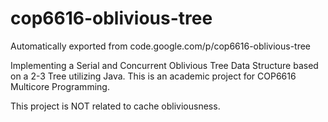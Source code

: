 # cop6616-oblivious-tree
Automatically exported from code.google.com/p/cop6616-oblivious-tree

Implementing a Serial and Concurrent Oblivious Tree Data Structure based on a 2-3 Tree utilizing Java. This is an academic project for COP6616 Multicore Programming.

This project is NOT related to cache obliviousness. 
